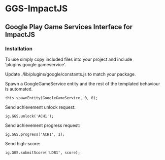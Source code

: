 # GGS-ImpactJS

## Google Play Game Services Interface for ImpactJS

### Installation
To use simply copy included files into your project and include 'plugins.google.gameservice'.

Update ./lib/plugins/google/constants.js to match your package.

Spawn a GoogleGameService entity and the rest of the templated behaviour is automated.

    this.spawnEntity(GoogleGameService, 0, 0);
    
Send achievement unlock request:

    ig.GGS.unlock('ACH1');
    
Send achievement progress request:

    ig.GGS.progress('ACH1', 1);
    
Send high-score:

    ig.GGS.submitScore('LDB1', score);
    
    


